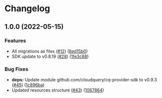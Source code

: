 # Changelog

## 1.0.0 (2022-05-15)


### Features

* All migrations as files ([#12](https://github.com/cloudquery/cq-provider-template/issues/12)) ([8ed15b0](https://github.com/cloudquery/cq-provider-template/commit/8ed15b049c5ab0a3fd132a64339822665a300e65))
* SDK update to v0.8.19 ([#28](https://github.com/cloudquery/cq-provider-template/issues/28)) ([1fe3c88](https://github.com/cloudquery/cq-provider-template/commit/1fe3c881dfea607315d811015f7a84ec3ae1ea3f))


### Bug Fixes

* **deps:** Update module github.com/cloudquery/cq-provider-sdk to v0.9.3 ([#45](https://github.com/cloudquery/cq-provider-template/issues/45)) ([1c896ba](https://github.com/cloudquery/cq-provider-template/commit/1c896ba89dcfcddc37f25f6847c9572f4d6e568b))
* Updated resources structure ([#43](https://github.com/cloudquery/cq-provider-template/issues/43)) ([1067864](https://github.com/cloudquery/cq-provider-template/commit/1067864e4f6d3c942ff8880d42c1e3e48c214d62))
